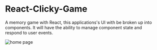 # React-Clicky-Game

A memory game with React, this applications's UI with be broken up into components. It will have the ability to manage component state and respond to user events.


![home page](public/assets/images/react_clicky_game.jpg)
